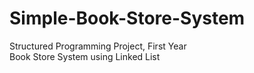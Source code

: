 # Simple-Book-Store-System
Structured Programming Project, First Year
<br>
Book Store System using Linked List
